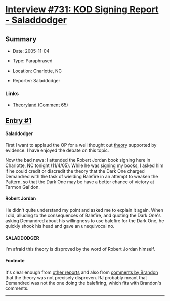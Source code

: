 # [Interview #731: KOD Signing Report - Saladdodger](https://www.theoryland.com/intvmain.php?i=731)

## Summary

- Date: 2005-11-04

- Type: Paraphrased

- Location: Charlotte, NC

- Reporter: Saladdodger

### Links

- [Theoryland (Comment 65)](http://www.theoryland.com/theories.php?func=5&rec=131&theo=2372)


## [Entry #1](./t-731/1)

#### Saladdodger

First I want to applaud the OP for a well thought out
[theory](http://www.theoryland.com/theories.php?func=5&rec=131&theo=2372)
supported by evidence. I have enjoyed the debate on this topic.

Now the bad news: I attended the Robert Jordan book signing here in Charlotte, NC tonight (11/4/05). While he was signing my books, I asked him if he could credit or discredit the theory that the Dark One charged Demandred with the task of wielding Balefire in an attempt to weaken the Pattern, so that the Dark One may be have a better chance of victory at Tarmon Gai'don.

#### Robert Jordan

He didn't quite understand my point and asked me to explain it again. When I did, alluding to the consequences of Balefire, and quoting the Dark One's asking Demandred about his willingness to use balefire for the Dark One, he quickly shook his head and gave an unequivocal no.

#### SALADDODGER

I'm afraid this theory is disproved by the word of Robert Jordan himself.

#### Footnote

It's clear enough from
[other reports](http://www.theoryland.com/intvmain.php?i=730)
and also from
[comments by Brandon](http://www.theoryland.com/intvmain.php?i=36#36)
that the theory was not precisely disproven. RJ probably meant that Demandred was not the one doing the balefiring, which fits with Brandon's comments.


---

